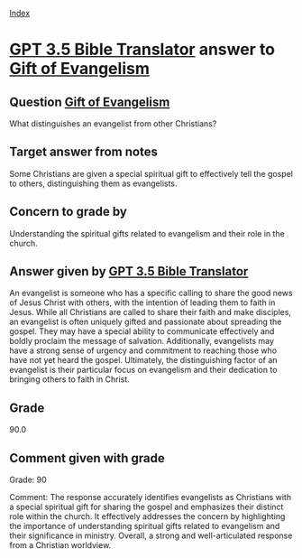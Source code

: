 
[Index](../../index.md)
# [GPT 3.5 Bible Translator](../../answering_models/GPT_3.5_Bible_Translator.md) answer to [Gift of Evangelism](../../questions/Gift_of_Evangelism.md)

## Question [Gift of Evangelism](../../questions/Gift_of_Evangelism.md)
What distinguishes an evangelist from other Christians?

## Target answer from notes
Some Christians are given a special spiritual gift to effectively tell the gospel to others, distinguishing them as evangelists.

## Concern to grade by
Understanding the spiritual gifts related to evangelism and their role in the church.

## Answer given by [GPT 3.5 Bible Translator](../../answering_models/GPT_3.5_Bible_Translator.md)
An evangelist is someone who has a specific calling to share the good news of Jesus Christ with others, with the intention of leading them to faith in Jesus. While all Christians are called to share their faith and make disciples, an evangelist is often uniquely gifted and passionate about spreading the gospel. They may have a special ability to communicate effectively and boldly proclaim the message of salvation. Additionally, evangelists may have a strong sense of urgency and commitment to reaching those who have not yet heard the gospel. Ultimately, the distinguishing factor of an evangelist is their particular focus on evangelism and their dedication to bringing others to faith in Christ.

## Grade
90.0

## Comment given with grade
Grade: 90

Comment: The response accurately identifies evangelists as Christians with a special spiritual gift for sharing the gospel and emphasizes their distinct role within the church. It effectively addresses the concern by highlighting the importance of understanding spiritual gifts related to evangelism and their significance in ministry. Overall, a strong and well-articulated response from a Christian worldview.
